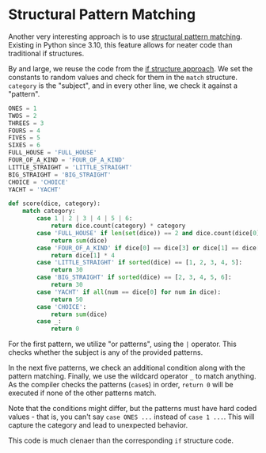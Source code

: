 # Structural Pattern Matching

Another very interesting approach is to use [structural pattern matching][structural pattern matching]. 
Existing in Python since 3.10, this feature allows for neater code than traditional if structures.
 
By and large, we reuse the code from the [if structure approach][approach-if-structure]. 
We set the constants to random values and check for them in the `match` structure. 
`category` is the "subject", and in every other line, we check it against a "pattern". 
```python
ONES = 1
TWOS = 2
THREES = 3
FOURS = 4
FIVES = 5
SIXES = 6
FULL_HOUSE = 'FULL_HOUSE'
FOUR_OF_A_KIND = 'FOUR_OF_A_KIND'
LITTLE_STRAIGHT = 'LITTLE_STRAIGHT'
BIG_STRAIGHT = 'BIG_STRAIGHT'
CHOICE = 'CHOICE'
YACHT = 'YACHT'

def score(dice, category):
    match category:
        case 1 | 2 | 3 | 4 | 5 | 6:
            return dice.count(category) * category
        case 'FULL_HOUSE' if len(set(dice)) == 2 and dice.count(dice[0]) in [2, 3]:
            return sum(dice)
        case 'FOUR_OF_A_KIND' if dice[0] == dice[3] or dice[1] == dice[4]:
            return dice[1] * 4
        case 'LITTLE_STRAIGHT' if sorted(dice) == [1, 2, 3, 4, 5]:
            return 30
        case 'BIG_STRAIGHT' if sorted(dice) == [2, 3, 4, 5, 6]:
            return 30 
        case 'YACHT' if all(num == dice[0] for num in dice):
            return 50
        case 'CHOICE':
            return sum(dice)
        case _:
            return 0
```
For the first pattern, we utilize "or patterns", using the `|` operator. 
This checks whether the subject is any of the provided patterns.

In the next five patterns, we check an additional condition along with the pattern matching. 
Finally, we use the wildcard operator `_` to match anything. 
As the compiler checks the patterns (`case`s) in order, `return 0` will be executed if none of the other patterns match. 

Note that the conditions might differ, but the patterns must have hard coded values - that is, you can't say `case ONES ...` instead of `case 1 ...`. 
This will capture the category and lead to unexpected behavior. 

This code is much clenaer than the corresponding `if` structure code.

[structural pattern matching]: https://peps.python.org/pep-0636/
[approach-if-structure]: https://exercism.org/tracks/python/exercises/yacht/approaches/if-structure